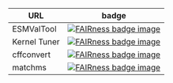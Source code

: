 
| URL | badge |
| --- | --- |
| ESMValTool | [![FAIRness badge image](https://ardc-fair-checklist.github.io/ssg/badge.svg)](https://ardc-fair-checklist.github.io/ssg/software/v0.2?f=000000&a=0000&i=00&r=000000) |
| Kernel Tuner | [![FAIRness badge image](https://ardc-fair-checklist.github.io/ssg/badge.svg)](https://ardc-fair-checklist.github.io/ssg/software/v0.2?f=000000&a=0000&i=00&r=000000) |
| cffconvert | [![FAIRness badge image](https://ardc-fair-checklist.github.io/ssg/badge.svg)](https://ardc-fair-checklist.github.io/ssg/software/v0.2?f=000000&a=0000&i=00&r=000000) |
| matchms | [![FAIRness badge image](https://ardc-fair-checklist.github.io/ssg/badge.svg)](https://ardc-fair-checklist.github.io/ssg/software/v0.2?f=000000&a=0000&i=00&r=000000) |
